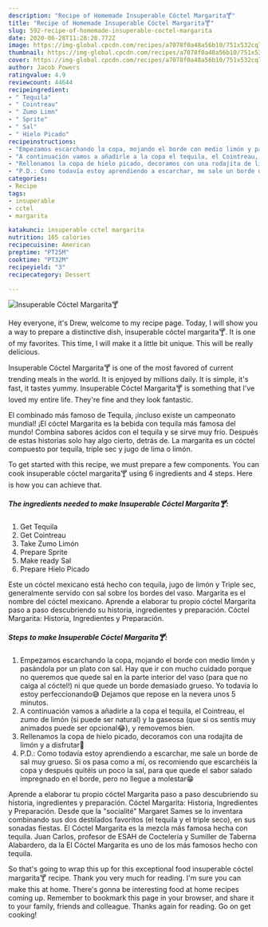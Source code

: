 ```yaml
---
description: "Recipe of Homemade Insuperable Cóctel Margarita🍸"
title: "Recipe of Homemade Insuperable Cóctel Margarita🍸"
slug: 592-recipe-of-homemade-insuperable-coctel-margarita
date: 2020-06-28T11:28:20.772Z
image: https://img-global.cpcdn.com/recipes/a7078f0a48a56b10/751x532cq70/insuperable-coctel-margarita🍸-foto-principal.jpg
thumbnail: https://img-global.cpcdn.com/recipes/a7078f0a48a56b10/751x532cq70/insuperable-coctel-margarita🍸-foto-principal.jpg
cover: https://img-global.cpcdn.com/recipes/a7078f0a48a56b10/751x532cq70/insuperable-coctel-margarita🍸-foto-principal.jpg
author: Jacob Powers
ratingvalue: 4.9
reviewcount: 44644
recipeingredient:
- " Tequila"
- " Cointreau"
- " Zumo Limn"
- " Sprite"
- " Sal"
- " Hielo Picado"
recipeinstructions:
- "Empezamos escarchando la copa, mojando el borde con medio limón y pasándola por un plato con sal. Hay que ir con mucho cuidado porque no queremos que quede sal en la parte interior del vaso (para que no caiga al cóctel!) ni que quede un borde demasiado grueso. Yo todavía lo estoy perfeccionando😅 Dejamos que repose en la nevera unos 5 minutos."
- "A continuación vamos a añadirle a la copa el tequila, el Cointreau, el zumo de limón (si puede ser natural) y la gaseosa (que si os sentís muy animados puede ser opcional😂), y removemos bien."
- "Rellenamos la copa de hielo picado, decoramos con una rodajita de limón y a disfrutar🤤"
- "P.D.: Como todavía estoy aprendiendo a escarchar, me sale un borde de sal muy grueso. Si os pasa como a mí, os recomiendo que escarchéis la copa y después quitéis un poco la sal, para que quede el sabor salado impregnado en el borde, pero no llegue a molestar😁"
categories:
- Recipe
tags:
- insuperable
- cctel
- margarita

katakunci: insuperable cctel margarita 
nutrition: 165 calories
recipecuisine: American
preptime: "PT25M"
cooktime: "PT32M"
recipeyield: "3"
recipecategory: Dessert

---
```



![Insuperable Cóctel Margarita🍸](https://img-global.cpcdn.com/recipes/a7078f0a48a56b10/751x532cq70/insuperable-coctel-margarita🍸-foto-principal.jpg)

Hey everyone, it's Drew, welcome to my recipe page. Today, I will show you a way to prepare a distinctive dish, insuperable cóctel margarita🍸. It is one of my favorites. This time, I will make it a little bit unique. This will be really delicious.

Insuperable Cóctel Margarita🍸 is one of the most favored of current trending meals in the world. It is enjoyed by millions daily. It is simple, it's fast, it tastes yummy. Insuperable Cóctel Margarita🍸 is something that I've loved my entire life. They're fine and they look fantastic.

El combinado más famoso de Tequila, ¡incluso existe un campeonato mundial! ¡El cóctel Margarita es la bebida con tequila más famosa del mundo! Combina sabores ácidos con el tequila y se sirve muy frío. Después de estas historias solo hay algo cierto, detrás de. La margarita es un cóctel compuesto por tequila, triple sec y jugo de lima o limón.


To get started with this recipe, we must prepare a few components. You can cook insuperable cóctel margarita🍸 using 6 ingredients and 4 steps. Here is how you can achieve that.

<!--inarticleads1-->

##### The ingredients needed to make Insuperable Cóctel Margarita🍸:

1. Get  Tequila
1. Get  Cointreau
1. Take  Zumo Limón
1. Prepare  Sprite
1. Make ready  Sal
1. Prepare  Hielo Picado


Este un cóctel mexicano está hecho con tequila, jugo de limón y Triple sec, generalmente servido con sal sobre los bordes del vaso. Margarita es el nombre del cóctel mexicano. Aprende a elaborar tu propio cóctel Margarita paso a paso descubriendo su historia, ingredientes y preparación. Cóctel Margarita: Historia, Ingredientes y Preparación. 

<!--inarticleads2-->

##### Steps to make Insuperable Cóctel Margarita🍸:

1. Empezamos escarchando la copa, mojando el borde con medio limón y pasándola por un plato con sal. Hay que ir con mucho cuidado porque no queremos que quede sal en la parte interior del vaso (para que no caiga al cóctel!) ni que quede un borde demasiado grueso. Yo todavía lo estoy perfeccionando😅 Dejamos que repose en la nevera unos 5 minutos.
1. A continuación vamos a añadirle a la copa el tequila, el Cointreau, el zumo de limón (si puede ser natural) y la gaseosa (que si os sentís muy animados puede ser opcional😂), y removemos bien.
1. Rellenamos la copa de hielo picado, decoramos con una rodajita de limón y a disfrutar🤤
1. P.D.: Como todavía estoy aprendiendo a escarchar, me sale un borde de sal muy grueso. Si os pasa como a mí, os recomiendo que escarchéis la copa y después quitéis un poco la sal, para que quede el sabor salado impregnado en el borde, pero no llegue a molestar😁


Aprende a elaborar tu propio cóctel Margarita paso a paso descubriendo su historia, ingredientes y preparación. Cóctel Margarita: Historia, Ingredientes y Preparación. Desde que la &#34;socialité&#34; Margaret Sames se lo inventara combinando sus dos destilados favoritos (el tequila y el triple seco), en sus sonadas fiestas. El Cóctel Margarita es la mezcla más famosa hecha con tequila. Juan Carlos, profesor de ESAH de Coctelería y Sumiller de Taberna Alabardero, da la El Cóctel Margarita es uno de los más famosos hecho con tequila. 

So that's going to wrap this up for this exceptional food insuperable cóctel margarita🍸 recipe. Thank you very much for reading. I'm sure you can make this at home. There's gonna be interesting food at home recipes coming up. Remember to bookmark this page in your browser, and share it to your family, friends and colleague. Thanks again for reading. Go on get cooking!
